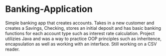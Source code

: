 # Banking-Application
Simple banking app that creates accounts. 
Takes in a new customer and creates a Savings, Checking, stores an initial deposit and has basic banking functions for each account type such as interest rate calculation.
Project utilizies Java and was a way to practice OOP principles such as inheritence, encapsulation as well as working with an interface.
Still working on a CSV reader. 
